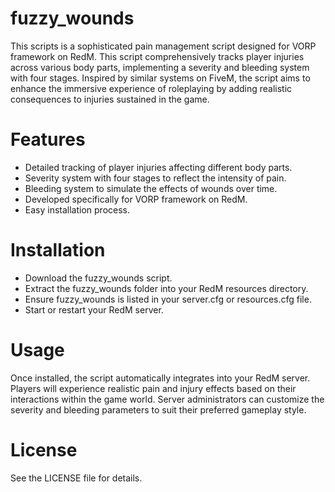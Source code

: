 # fuzzy_wounds
This scripts is a sophisticated pain management script designed for VORP framework on RedM. This script comprehensively tracks player injuries across various body parts, implementing a severity and bleeding system with four stages. Inspired by similar systems on FiveM, the script aims to enhance the immersive experience of roleplaying by adding realistic consequences to injuries sustained in the game.

# Features
- Detailed tracking of player injuries affecting different body parts.
- Severity system with four stages to reflect the intensity of pain.
- Bleeding system to simulate the effects of wounds over time.
- Developed specifically for VORP framework on RedM.
- Easy installation process.

# Installation
- Download the fuzzy_wounds script.
- Extract the fuzzy_wounds folder into your RedM resources directory.
- Ensure fuzzy_wounds is listed in your server.cfg or resources.cfg file.
- Start or restart your RedM server.

# Usage
Once installed, the script automatically integrates into your RedM server.
Players will experience realistic pain and injury effects based on their interactions within the game world.
Server administrators can customize the severity and bleeding parameters to suit their preferred gameplay style.

# License
See the LICENSE file for details.
